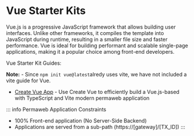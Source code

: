 # Vue Starter Kits

Vue.js is a progressive JavaScript framework that allows building user interfaces. Unlike other frameworks, it compiles the template into JavaScript during runtime, resulting in a smaller file size and faster performance. Vue is ideal for building performant and scalable single-page applications, making it a popular choice among front-end developers.

Vue Starter Kit Guides:

**Note:** - Since `npm init vue@latest`alredy uses vite, we have not included a vite guide for Vue.

- [Create Vue App](./create-vue.md) - Use Create Vue to efficiently build a Vue.js-based with TypeScript and Vite modern permaweb application

::: info Permaweb Application Constraints

- 100% Front-end application (No Server-Side Backend)
- Applications are served from a sub-path (https://[gateway]/[TX_ID])
  :::
